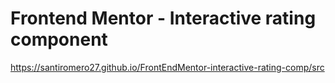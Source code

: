 # Frontend Mentor - Interactive rating component

https://santiromero27.github.io/FrontEndMentor-interactive-rating-comp/src
